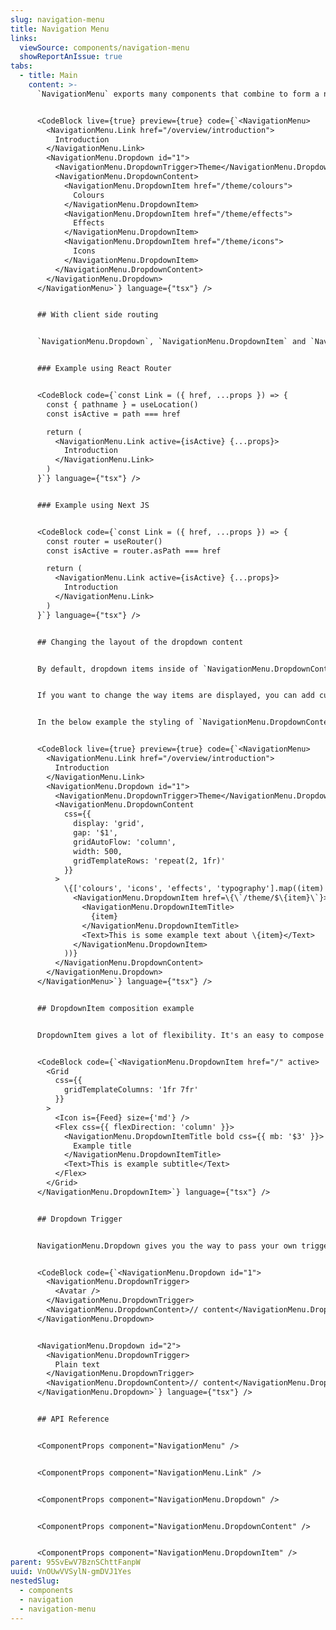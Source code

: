 ```yaml
---
slug: navigation-menu
title: Navigation Menu
links:
  viewSource: components/navigation-menu
  showReportAnIssue: true
tabs:
  - title: Main
    content: >-
      `NavigationMenu` exports many components that combine to form a navigation menu.


      <CodeBlock live={true} preview={true} code={`<NavigationMenu>
        <NavigationMenu.Link href="/overview/introduction">
          Introduction
        </NavigationMenu.Link>
        <NavigationMenu.Dropdown id="1">
          <NavigationMenu.DropdownTrigger>Theme</NavigationMenu.DropdownTrigger>
          <NavigationMenu.DropdownContent>
            <NavigationMenu.DropdownItem href="/theme/colours">
              Colours
            </NavigationMenu.DropdownItem>
            <NavigationMenu.DropdownItem href="/theme/effects">
              Effects
            </NavigationMenu.DropdownItem>
            <NavigationMenu.DropdownItem href="/theme/icons">
              Icons
            </NavigationMenu.DropdownItem>
          </NavigationMenu.DropdownContent>
        </NavigationMenu.Dropdown>
      </NavigationMenu>`} language={"tsx"} />


      ## With client side routing


      `NavigationMenu.Dropdown`, `NavigationMenu.DropdownItem` and `NavigationMenu.Link` can be passed an `active` prop for instances when you want to highlight the currently active route. See below for examples using client side routing with the `NavigationMenu.Link` component. The same method can be applied to `NavigationMenu.Dropdown` and `NavigationMenu.DropdownItem`.


      ### Example using React Router


      <CodeBlock code={`const Link = ({ href, ...props }) => {
        const { pathname } = useLocation()
        const isActive = path === href

        return (
          <NavigationMenu.Link active={isActive} {...props}>
            Introduction
          </NavigationMenu.Link>
        )
      }`} language={"tsx"} />


      ### Example using Next JS


      <CodeBlock code={`const Link = ({ href, ...props }) => {
        const router = useRouter()
        const isActive = router.asPath === href

        return (
          <NavigationMenu.Link active={isActive} {...props}>
            Introduction
          </NavigationMenu.Link>
        )
      }`} language={"tsx"} />


      ## Changing the layout of the dropdown content


      By default, dropdown items inside of `NavigationMenu.DropdownContent` will stack.


      If you want to change the way items are displayed, you can add custom styling to `NavigationMenu.DropdownContent`.


      In the below example the styling of `NavigationMenu.DropdownContent` has been changed to allow a grid layout.


      <CodeBlock live={true} preview={true} code={`<NavigationMenu>
        <NavigationMenu.Link href="/overview/introduction">
          Introduction
        </NavigationMenu.Link>
        <NavigationMenu.Dropdown id="1">
          <NavigationMenu.DropdownTrigger>Theme</NavigationMenu.DropdownTrigger>
          <NavigationMenu.DropdownContent
            css={{
              display: 'grid',
              gap: '$1',
              gridAutoFlow: 'column',
              width: 500,
              gridTemplateRows: 'repeat(2, 1fr)'
            }}
          >
            \{['colours', 'icons', 'effects', 'typography'].map((item) => (
              <NavigationMenu.DropdownItem href=\{\`/theme/$\{item}\`}>
                <NavigationMenu.DropdownItemTitle>
                  {item}
                </NavigationMenu.DropdownItemTitle>
                <Text>This is some example text about \{item}</Text>
              </NavigationMenu.DropdownItem>
            ))}
          </NavigationMenu.DropdownContent>
        </NavigationMenu.Dropdown>
      </NavigationMenu>`} language={"tsx"} />


      ## DropdownItem composition example


      DropdownItem gives a lot of flexibility. It's an easy to compose it for own purposes.


      <CodeBlock code={`<NavigationMenu.DropdownItem href="/" active>
        <Grid
          css={{
            gridTemplateColumns: '1fr 7fr'
          }}
        >
          <Icon is={Feed} size={'md'} />
          <Flex css={{ flexDirection: 'column' }}>
            <NavigationMenu.DropdownItemTitle bold css={{ mb: '$3' }}>
              Example title
            </NavigationMenu.DropdownItemTitle>
            <Text>This is example subtitle</Text>
          </Flex>
        </Grid>
      </NavigationMenu.DropdownItem>`} language={"tsx"} />


      ## Dropdown Trigger


      NavigationMenu.Dropdown gives you the way to pass your own trigger component inside the `NavigationMenu.DropdownTrigger`. The children of NavigationMenu.DropdownTrigger can be a plain text or more complex component.


      <CodeBlock code={`<NavigationMenu.Dropdown id="1">
        <NavigationMenu.DropdownTrigger>
          <Avatar />
        </NavigationMenu.DropdownTrigger>
        <NavigationMenu.DropdownContent>// content</NavigationMenu.DropdownContent>
      </NavigationMenu.Dropdown>


      <NavigationMenu.Dropdown id="2">
        <NavigationMenu.DropdownTrigger>
          Plain text
        </NavigationMenu.DropdownTrigger>
        <NavigationMenu.DropdownContent>// content</NavigationMenu.DropdownContent>
      </NavigationMenu.Dropdown>`} language={"tsx"} />


      ## API Reference


      <ComponentProps component="NavigationMenu" />


      <ComponentProps component="NavigationMenu.Link" />


      <ComponentProps component="NavigationMenu.Dropdown" />


      <ComponentProps component="NavigationMenu.DropdownContent" />


      <ComponentProps component="NavigationMenu.DropdownItem" />
parent: 95SvEwV7BznSChttFanpW
uuid: VnOUwVVSylN-gmDVJ1Yes
nestedSlug:
  - components
  - navigation
  - navigation-menu
---
```

